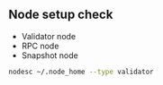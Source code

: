 ## Node setup check
- Validator node
- RPC node
- Snapshot node

```bash
nodesc ~/.node_home --type validator
```